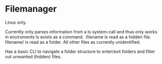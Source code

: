 # Filemanager


Linux only.

Currently only parses information from a ls system-call and thus only works in enviroments ls exists as a command.
.filename is read as a hidden file.
filename/ is read as a folder.
All other files as currently unidentified.

Has a basic CLI to navigate a folder structure to enter/exit folders and filter out unwanted (hidden) files.
